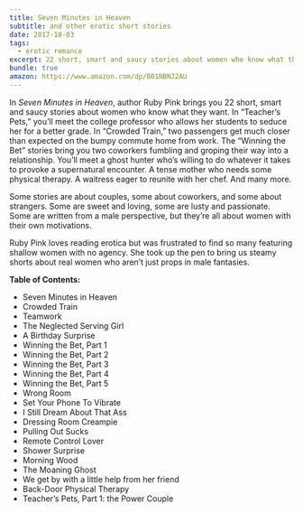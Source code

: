 ```yaml
---
title: Seven Minutes in Heaven
subtitle: and other erotic short stories
date: 2017-10-03
tags:
  - erotic romance
excerpt: 22 short, smart and saucy stories about women who know what they want.
bundle: true
amazon: https://www.amazon.com/dp/B01NBNJ2AU
---
```


In _Seven Minutes in Heaven_, author Ruby Pink brings you 22 short, smart and saucy stories about women who know what they want. In “Teacher’s Pets,” you’ll meet the college professor who allows her students to seduce her for a better grade. In “Crowded Train,” two passengers get much closer than expected on the bumpy commute home from work. The “Winning the Bet” stories bring you two coworkers fumbling and groping their way into a relationship. You’ll meet a ghost hunter who’s willing to do whatever it takes to provoke a supernatural encounter. A tense mother who needs some physical therapy. A waitress eager to reunite with her chef. And many more.

Some stories are about couples, some about coworkers, and some about strangers. Some are sweet and loving, some are lusty and passionate. Some are written from a male perspective, but they’re all about women with their own motivations.

Ruby Pink loves reading erotica but was frustrated to find so many featuring shallow women with no agency. She took up the pen to bring us steamy shorts about real women who aren’t just props in male fantasies.

**Table of Contents:**

- Seven Minutes in Heaven
- Crowded Train
- Teamwork
- The Neglected Serving Girl
- A Birthday Surprise
- Winning the Bet, Part 1
- Winning the Bet, Part 2
- Winning the Bet, Part 3
- Winning the Bet, Part 4
- Winning the Bet, Part 5
- Wrong Room
- Set Your Phone To Vibrate
- I Still Dream About That Ass
- Dressing Room Creampie
- Pulling Out Sucks
- Remote Control Lover
- Shower Surprise
- Morning Wood
- The Moaning Ghost
- We get by with a little help from her friend
- Back-Door Physical Therapy
- Teacher’s Pets, Part 1: the Power Couple
